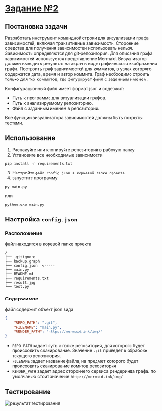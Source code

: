 # [Задание №2](https://github.com/Czertilla/kisscm/tree/hw2 "репозиторий с кодом")

## Постановка задачи

Разработать инструмент командной строки для визуализации графа
зависимостей, включая транзитивные зависимости. Сторонние средства для
получения зависимостей использовать нельзя.
Зависимости определяются для git-репозитория. Для описания графа
зависимостей используется представление Mermaid. Визуализатор должен
выводить результат на экран в виде графического изображения графа.
Построить граф зависимостей для коммитов, в узлах которого содержатся
дата, время и автор коммита. Граф необходимо строить только для тех коммитов,
где фигурирует файл с заданным именем.

Конфигурационный файл имеет формат json и содержит:

- Путь к программе для визуализации графов.
- Путь к анализируемому репозиторию.
- Файл с заданным именем в репозитории.

Все функции визуализатора зависимостей должны быть покрыты тестами.

## Использование

1. Распакуйте или клонируйте репозиторий в рабочую папку
2. Установите все необходимые зависимости

```
pip install -r requirements.txt
```

3. Настройте `файл config.json в корневой папке проекта`
4. запустите программу

```
py main.py
```

или

```
python.exe main.py
```

## Настройка `config.json`

### Расположение

файл находится в коревой папке проекта

```
/
├── .gitignore
├── backup.graph
├── config.json  <-----
├── main.py
├── README.md
├── requirements.txt
├── result.jpg
└── test.py
```

### Содержимое

файл содержит объект json вида

```json
{
    "REPO_PATH": ".git",
    "FILENAME": "main.py",
    "RENDER_PATH": "https://mermaid.ink/img/"
}
```

- `REPO_PATH` 	задает путь к папке репозитория, для которого будет происходить сканирование. Значение `.git` приведет к обрабоке текущего репозитория.
- `FILENAME` 		задает название файла, на предмет которого будет происходить сканирование комитов репозитория
- `RENDER_PATH` 	задает адрес стороннего сервиса рендеринда графа. по умолчанию стоит значение `https://mermaid.ink/img/`

## Тестирование

![результат тестирования](https://gitlab.com/kisscm/homework/-/raw/hw1/image.png)
